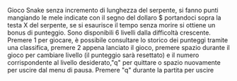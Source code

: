 Gioco Snake senza incremento di lunghezza del serpente, si fanno punti mangiando le mele indicate con il segno del dollaro $ portandoci sopra la testa X del serpente, se si esaurisce il tempo senza morire si ottiene un bonus di punteggio. Sono disponibili 6 livelli dalla difficoltà crescente. Premere 1 per giocare, è possibile consultare lo storico dei punteggi tramite una classifica, premere 2 appena lanciato il gioco, premere spazio durante il gioco per cambiare livello (il punteggio sarà resettato) e il numero
corrispondente al livello desiderato,"q" per quittare o spazio nuovamente per uscire dal menu di pausa. Premere "q" durante la partita per uscire
